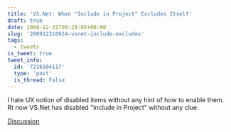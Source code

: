 ```yaml
---
title: 'VS.Net: When "Include in Project" Excludes Itself'
draft: true
date: 2009-12-31T09:24:05+00:00
slug: '200912310924-vsnet-include-excludes'
tags:
  - tweets
is_tweet: true
tweet_info:
  id: '7216104117'
  type: 'post'
  is_thread: False
---
```




I hate UX notion of disabled items without any hint of how to enable them. Rt now VS.Net has disabled "Include in Project" without any clue.

[Discussion](https://x.com/sytelus/status/7216104117)
